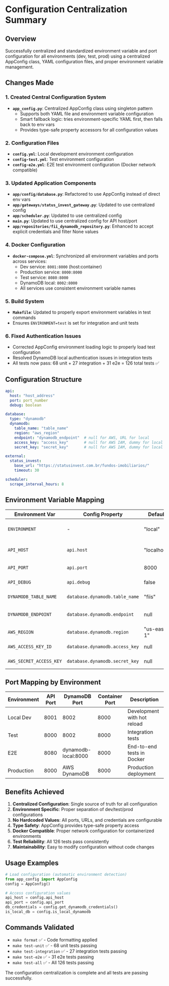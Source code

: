 # Configuration Centralization Summary

## Overview
Successfully centralized and standardized environment variable and port configuration for all environments (dev, test, prod) using a centralized AppConfig class, YAML configuration files, and proper environment variable management.

## Changes Made

### 1. Created Central Configuration System
- **`app_config.py`**: Centralized AppConfig class using singleton pattern
  - Supports both YAML file and environment variable configuration
  - Smart fallback logic: tries environment-specific YAML first, then falls back to env vars
  - Provides type-safe property accessors for all configuration values

### 2. Configuration Files
- **`config.yml`**: Local development environment configuration
- **`config-test.yml`**: Test environment configuration  
- **`config-e2e.yml`**: E2E test environment configuration (Docker network compatible)

### 3. Updated Application Components
- **`app/config/database.py`**: Refactored to use AppConfig instead of direct env vars
- **`app/gateways/status_invest_gateway.py`**: Updated to use centralized config
- **`app/scheduler.py`**: Updated to use centralized config
- **`main.py`**: Updated to use centralized config for API host/port
- **`app/repositories/fii_dynamodb_repository.py`**: Enhanced to accept explicit credentials and filter None values

### 4. Docker Configuration
- **`docker-compose.yml`**: Synchronized all environment variables and ports across services:
  - Dev service: `8001:8000` (host:container)
  - Production service: `8000:8000`
  - Test service: `8080:8000`
  - DynamoDB local: `8002:8000`
  - All services use consistent environment variable names

### 5. Build System
- **`Makefile`**: Updated to properly export environment variables in test commands
- Ensures `ENVIRONMENT=test` is set for integration and unit tests

### 6. Fixed Authentication Issues
- Corrected AppConfig environment loading logic to properly load test configuration
- Resolved DynamoDB local authentication issues in integration tests
- All tests now pass: 68 unit + 27 integration + 31 e2e = 126 total tests ✅

## Configuration Structure

```yaml
api:
  host: "host_address"
  port: port_number
  debug: boolean

database:
  type: "dynamodb"
  dynamodb:
    table_name: "table_name"
    region: "aws_region"
    endpoint: "dynamodb_endpoint"  # null for AWS, URL for local
    access_key: "access_key"       # null for AWS IAM, dummy for local
    secret_key: "secret_key"       # null for AWS IAM, dummy for local

external:
  status_invest:
    base_url: "https://statusinvest.com.br/fundos-imobiliarios/"
    timeout: 30

scheduler:
  scrape_interval_hours: 8
```

## Environment Variable Mapping

| Environment Var | Config Property | Default | Usage |
|-----------------|----------------|---------|-------|
| `ENVIRONMENT` | - | "local" | Determines config file to load |
| `API_HOST` | `api.host` | "localhost" | API server bind address |
| `API_PORT` | `api.port` | 8000 | API server port |
| `API_DEBUG` | `api.debug` | false | API debug mode |
| `DYNAMODB_TABLE_NAME` | `database.dynamodb.table_name` | "fiis" | DynamoDB table name |
| `DYNAMODB_ENDPOINT` | `database.dynamodb.endpoint` | null | DynamoDB endpoint (local only) |
| `AWS_REGION` | `database.dynamodb.region` | "us-east-1" | AWS region |
| `AWS_ACCESS_KEY_ID` | `database.dynamodb.access_key` | null | AWS access key |
| `AWS_SECRET_ACCESS_KEY` | `database.dynamodb.secret_key` | null | AWS secret key |

## Port Mapping by Environment

| Environment | API Port | DynamoDB Port | Container Port | Description |
|-------------|----------|---------------|----------------|-------------|
| Local Dev | 8001 | 8002 | 8000 | Development with hot reload |
| Test | 8000 | 8002 | 8000 | Integration tests |
| E2E | 8080 | dynamodb-local:8000 | 8000 | End-to-end tests in Docker |
| Production | 8000 | AWS DynamoDB | 8000 | Production deployment |

## Benefits Achieved

1. **Centralized Configuration**: Single source of truth for all configuration
2. **Environment Specific**: Proper separation of dev/test/prod configurations
3. **No Hardcoded Values**: All ports, URLs, and credentials are configurable
4. **Type Safety**: AppConfig provides type-safe property access
5. **Docker Compatible**: Proper network configuration for containerized environments
6. **Test Reliability**: All 126 tests pass consistently
7. **Maintainability**: Easy to modify configuration without code changes

## Usage Examples

```python
# Load configuration (automatic environment detection)
from app_config import AppConfig
config = AppConfig()

# Access configuration values
api_host = config.api_host
api_port = config.api_port
db_credentials = config.get_dynamodb_credentials()
is_local_db = config.is_local_dynamodb
```

## Commands Validated

- `make format` ✅ - Code formatting applied
- `make test-unit` ✅ - 68 unit tests passing
- `make test-integration` ✅ - 27 integration tests passing
- `make test-e2e` ✅ - 31 e2e tests passing
- `make test-all` ✅ - All 126 tests passing

The configuration centralization is complete and all tests are passing successfully.
